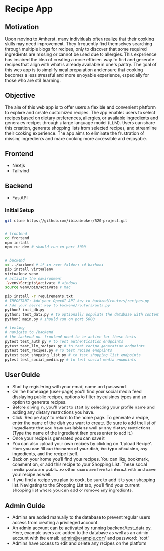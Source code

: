 # Recipe App

## Motivation
Upon moving to Amherst, many individuals often realize that their cooking skills may need improvement. 
They frequently find themselves searching through multiple blogs for recipes, only to discover that some required ingredients are missing or cannot be used due to allergies. This experience has inspired the idea of creating a more efficient way to find and generate recipes that align with what is already available in one's pantry. 
The goal of this web app is to simplify meal preparation and ensure that cooking becomes a less stressful and more enjoyable experience, especially for those who are still learning.

## Objective
The aim of this web app is to offer users a flexible and convenient platform to explore and create customized recipes. 
The app enables users to select recipes based on dietary preferences, allergies, or available ingredients and generates recipes through a large language model (LLM). 
Users can share this creation, generate shopping lists from selected recipes, and streamline their cooking experience. The app aims to eliminate the frustration of missing ingredients and make cooking more accessible and enjoyable.


## Frontend
- Nextjs
- Tailwind

## Backend
- FastAPI

### Initial Setup
```bash
git clone https://github.com/ibizabroker/520-project.git


# frontend
cd frontend
npm install
npm run dev # should run on port 3000


# backend
cd ../backend # if in root folder: cd backend
pip install virtualenv
virtualenv venv
# activate the environment
.\venv\Scripts\activate # windows
source venv/bin/activate # mac

pip install -r requirements.txt
# IMPORTANT: Add your OpenAI API key to backend/routers/recipes.py
# Add your secret key to backend/routers/auth.py
python3 init_db.py
python3 test_data.py # to optionally populate the database with content and to add an admin user
python3 main.py # should run on port 5000

# testing
# navigate to /backend
# the backend nor frontend need to be active for these tests
pytest test_auth.py # to test authentication endpoints
pytest test_llm_recipes.py # to test recipe generation endpoints
pytest test_recipes.py # to test recipe endpoints
pytest test_shopping_list.py # to test shopping list endpoints
pytest test_social_media.py # to test social media endpoints  
```

## User Guide
- Start by registering with your email, name and password
- On the homepage (user-page) you'll find your social media feed displaying public recipes, options to filter by cuisines types and an option to generate recipes.
- Before diving in, you'll want to start by selecting your profile name and adding any dietary restrictions you have.
- Click 'Recipe App' to return to the home page. To generate a recipe, enter the name of the dish you want to create. Be sure to add the list of ingredients that you have available as well as any dietary restrictions. (Type the name of the ingredient then press enter to add it.)
- Once your recipe is generated you can save it
- You can also upload your own recipes by clicking on 'Upload Recipe'. Here you can fill out the name of your dish, the type of cuisine, any ingredients, and the recipe itself.
- Back on your home you'll find your recipes. You can like, bookmark, comment on, or add this recipe to your Shopping List. These social media posts are public so other users are free to interact with and save your recipe as well.
- If you find a recipe you plan to cook, be sure to add it to your shopping list. Navigating to the Shopping List tab, you'll find your current shopping list where you can add or remove any ingredients.


## Admin Guide
- Admins are added manually to the database to prevent regular users access from creating a privileged account. 
- An admin account can be activated by running backend/test_data.py. Here, example users are added to the database as well as an admin account with the email: 'admin@example.com' and password: 'root'
- Admins have access to edit and delete any recipes on the platform
